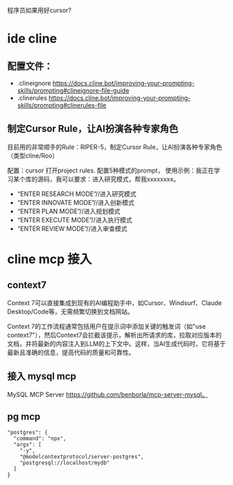 程序员如果用好cursor?
# ide cline
## 配置文件：
- .clineignore
https://docs.cline.bot/improving-your-prompting-skills/prompting#clineignore-file-guide
- .clinerules
https://docs.cline.bot/improving-your-prompting-skills/prompting#clinerules-file




## 制定Cursor Rule，让AI扮演各种专家角色

目前用的非常顺手的Rule：RIPER-5，制定Cursor Rule，让AI扮演各种专家角色（类型cline/Roo）

配置：cursor 打开project rules. 配置5种模式的prompt， 使用示例：我正在学习某个库的源码，我可以要求：进入研究模式，帮我xxxxxxxx。
 *  “ENTER RESEARCH MODE”//进入研究模式
 *  “ENTER INNOVATE MODE”//进入创新模式
 *  “ENTER PLAN MODE”//进入规划模式
 *  “ENTER EXECUTE MODE”//进入执行模式
 *  “ENTER REVIEW MODE”//进入审查模式


# cline mcp 接入

## context7
Context 7可以直接集成到现有的AI编程助手中，如Cursor、Windsurf、Claude Desktop/Code等，无需频繁切换到文档网站。

Context 7的工作流程通常包括用户在提示词中添加关键的触发词（如"use context7"），然后Context7会拦截该提示，解析出所请求的库，拉取对应版本的文档，并将最新的内容注入到LLM的上下文中。这样，当AI生成代码时，它将基于最新且准确的信息，提高代码的质量和可靠性。

## 接入 mysql mcp
MySQL MCP Server https://github.com/benborla/mcp-server-mysql。

## pg mcp

    "postgres": {
      "command": "npx",
      "args": [
        "-y",
        "@modelcontextprotocol/server-postgres",
        "postgresql://localhost/mydb"
      ]
    }
